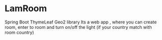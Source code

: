 # LamRoom

Spring Boot
ThymeLeaf
Geo2 library
Its a web app , where you can create room, enter to room and turn on/off the light (if your country match with room country)
